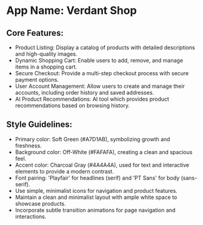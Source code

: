# **App Name**: Verdant Shop

## Core Features:

- Product Listing: Display a catalog of products with detailed descriptions and high-quality images.
- Dynamic Shopping Cart: Enable users to add, remove, and manage items in a shopping cart.
- Secure Checkout: Provide a multi-step checkout process with secure payment options.
- User Account Management: Allow users to create and manage their accounts, including order history and saved addresses.
- AI Product Recommendations: AI tool which provides product recommendations based on browsing history.

## Style Guidelines:

- Primary color: Soft Green (#A7D1AB), symbolizing growth and freshness.
- Background color: Off-White (#FAFAFA), creating a clean and spacious feel.
- Accent color: Charcoal Gray (#4A4A4A), used for text and interactive elements to provide a modern contrast.
- Font pairing: 'Playfair' for headlines (serif) and 'PT Sans' for body (sans-serif).
- Use simple, minimalist icons for navigation and product features.
- Maintain a clean and minimalist layout with ample white space to showcase products.
- Incorporate subtle transition animations for page navigation and interactions.